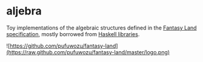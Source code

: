 aljebra
=======

Toy implementations of the algebraic structures defined in the [Fantasy Land
specification](https://github.com/pufuwozu/fantasy-land), mostly borrowed from
[Haskell libraries](http://hackage.haskell.org/package/base).

![https://github.com/pufuwozu/fantasy-land](https://raw.github.com/pufuwozu/fantasy-land/master/logo.png)
